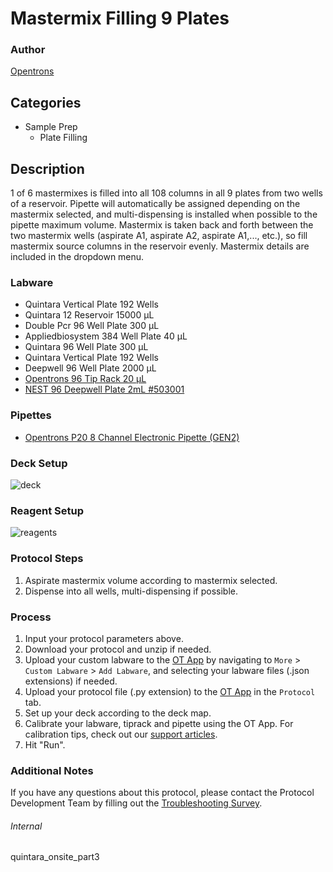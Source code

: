 # Mastermix Filling 9 Plates


### Author
[Opentrons](https://opentrons.com/)


## Categories
* Sample Prep
	* Plate Filling


## Description
1 of 6 mastermixes is filled into all 108 columns in all 9 plates from two wells of a reservoir. Pipette will automatically be assigned depending on the mastermix selected, and multi-dispensing is installed when possible to the pipette maximum volume. Mastermix is taken back and forth between the two mastermix wells (aspirate A1, aspirate A2, aspirate A1,..., etc.), so fill mastermix source columns in the reservoir evenly. Mastermix details are included in the dropdown menu.



### Labware
* Quintara Vertical Plate 192 Wells
* Quintara 12 Reservoir 15000 µL
* Double Pcr 96 Well Plate 300 µL
* Appliedbiosystem 384 Well Plate 40 µL
* Quintara 96 Well Plate 300 µL
* Quintara Vertical Plate 192 Wells
* Deepwell 96 Well Plate 2000 µL
* [Opentrons 96 Tip Rack 20 µL](https://shop.opentrons.com/collections/opentrons-tips/products/opentrons-10ul-tips)
* [NEST 96 Deepwell Plate 2mL #503001](http://www.cell-nest.com/page94?product_id=101&_l=en)


### Pipettes
* [Opentrons P20 8 Channel Electronic Pipette (GEN2)](https://shop.opentrons.com/8-channel-electronic-pipette/)


### Deck Setup
![deck](https://opentrons-protocol-library-website.s3.amazonaws.com/custom-README-images/quintara-onsite/pt3/deck.png)


### Reagent Setup
![reagents](https://opentrons-protocol-library-website.s3.amazonaws.com/custom-README-images/quintara-onsite/pt3/liquids.png)


### Protocol Steps
1. Aspirate mastermix volume according to mastermix selected.
2. Dispense into all wells, multi-dispensing if possible.


### Process
1. Input your protocol parameters above.
2. Download your protocol and unzip if needed.
3. Upload your custom labware to the [OT App](https://opentrons.com/ot-app) by navigating to `More` > `Custom Labware` > `Add Labware`, and selecting your labware files (.json extensions) if needed.
4. Upload your protocol file (.py extension) to the [OT App](https://opentrons.com/ot-app) in the `Protocol` tab.
5. Set up your deck according to the deck map.
6. Calibrate your labware, tiprack and pipette using the OT App. For calibration tips, check out our [support articles](https://support.opentrons.com/en/collections/1559720-guide-for-getting-started-with-the-ot-2).
7. Hit "Run".


### Additional Notes
If you have any questions about this protocol, please contact the Protocol Development Team by filling out the [Troubleshooting Survey](https://protocol-troubleshooting.paperform.co/).


###### Internal
quintara_onsite_part3
